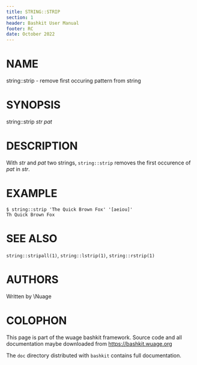 ```yaml
---
title: STRING::STRIP
section: 1
header: Bashkit User Manual
footer: RC
date: October 2022
---
```


# NAME

string::strip - remove first occuring pattern from string

# SYNOPSIS

string::strip *str* *pat*

# DESCRIPTION

With *str* and *pat* two strings, `string::strip` removes
the first occurence of *pat* in *str*.

# EXAMPLE

    $ string::strip 'The Quick Brown Fox' '[aeiou]'
    Th Quick Brown Fox

# SEE ALSO

`string::stripall(1)`, `string::lstrip(1)`, `string::rstrip(1)`

# AUTHORS
Written by \\Nuage

# COLOPHON
This page is part of the wuage bashkit framework. Source code and all
documentation maybe downloaded from <https://bashkit.wuage.org>

The `doc` directory distributed with `bashkit` contains full documentation.
